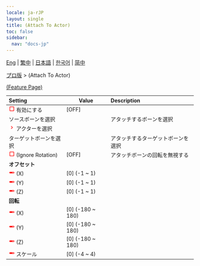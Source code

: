 ```yaml
---
locale: ja-rJP
layout: single
title: (Attach To Actor)
toc: false
sidebar:
  nav: "docs-jp"
---
```

[Eng](/dancexr/menu/2025.4/actor/attach_to_actor) | [繁中](/tw/dancexr/menu/2025.4/actor/attach_to_actor) | [日本語](/jp/dancexr/menu/2025.4/actor/attach_to_actor) | [한국어](/kr/dancexr/menu/2025.4/actor/attach_to_actor) | [简中](/zh/dancexr/menu/2025.4/actor/attach_to_actor)

[プロ版](../menu#プロ版) > (Attach To Actor)



[(Feature Page)](/jp/dancexr/features/attach_to_actor)

| Setting | Value | Description |
| :--- | --- | :--- |
| <img src="/images/icon/ic_check_off.png" alt="check off icon"/> 有効にする</nobr>| [OFF] | 
|  ソースボーンを選択</nobr>|| アタッチするボーンを選択
| <img src="/images/icon/ic_chevron.png" alt="chevron icon"/> アクターを選択</nobr>|  |  |
|  ターゲットボーンを選択</nobr>|| アタッチするターゲットボーンを選択
| <img src="/images/icon/ic_check_off.png" alt="check off icon"/> (Ignore Rotation)</nobr>| [OFF] | アタッチボーンの回転を無視する
|  <b>オフセット</b></nobr>|| 
| <img src="/images/icon/ic_slider.png" alt="slider icon"/> (X)</nobr>| [0] (-1 ~ 1) | 
| <img src="/images/icon/ic_slider.png" alt="slider icon"/> (Y)</nobr>| [0] (-1 ~ 1) | 
| <img src="/images/icon/ic_slider.png" alt="slider icon"/> (Z)</nobr>| [0] (-1 ~ 1) | 
|  <b>回転</b></nobr>|| 
| <img src="/images/icon/ic_slider.png" alt="slider icon"/> (X)</nobr>| [0] (-180 ~ 180) | 
| <img src="/images/icon/ic_slider.png" alt="slider icon"/> (Y)</nobr>| [0] (-180 ~ 180) | 
| <img src="/images/icon/ic_slider.png" alt="slider icon"/> (Z)</nobr>| [0] (-180 ~ 180) | 
| <img src="/images/icon/ic_slider.png" alt="slider icon"/> スケール</nobr>| [0] (-4 ~ 4) | 
